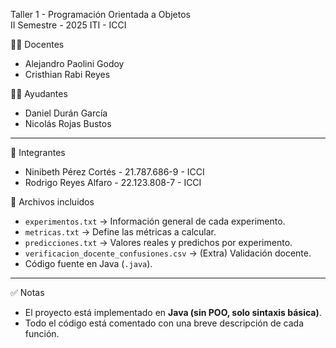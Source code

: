 Taller 1 - Programación Orientada a Objetos  
II Semestre - 2025 ITI - ICCI  

👨‍🏫 Docentes
- Alejandro Paolini Godoy  
- Cristhian Rabi Reyes  

👨‍💻 Ayudantes
- Daniel Durán García  
- Nicolás Rojas Bustos 

---

👥 Integrantes
- Ninibeth Pérez Cortés - 21.787.686-9 - ICCI
- Rodrigo Reyes Alfaro - 22.123.808-7 - ICCI

📂 Archivos incluidos
- `experimentos.txt` → Información general de cada experimento.  
- `metricas.txt` → Define las métricas a calcular.  
- `predicciones.txt` → Valores reales y predichos por experimento.  
- `verificacion_docente_confusiones.csv` → (Extra) Validación docente.  
- Código fuente en Java (`.java`).  
---

✅ Notas
- El proyecto está implementado en **Java (sin POO, solo sintaxis básica)**.  
- Todo el código está comentado con una breve descripción de cada función. 
